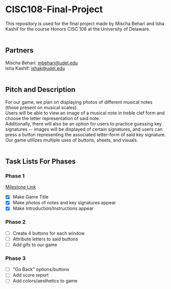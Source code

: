 # CISC108-Final-Project
This repository is used for the final project made by Mischa Behari and Isha Kashif for the course Honors CISC 108 at the University of Delaware.<br><br>
## Partners 
Mischa Behari: mbehari@udel.edu<br>
Isha Kashif: ishak@udel.edu<br><br>
## Pitch and Description
For our game, we plan on displaying photos of different musical notes (those present on musical scales).<br>
Users will be able to view an image of a musical note in treble clef form and choose the letter representation of said note.<br>
Additionally, there will also be an option for users to practice guessing key signatures -- images will be displayed of certain signatures, and users can press a button representing the associated letter-form of said key signature.<br>
Our game utilizes multiple uses of buttons, sheets, and visuals.<br><br>
## Task Lists For Phases
### Phase 1
[Milestone Link](https://youtu.be/hAYiD_HSWds?si=n21MB1OUJMUMO9-P)
- [x] Make Game Title
- [x] Make photos of notes and key signatures appear
- [x] Make Introduction/Instructions appear
### Phase 2
- [ ] Create 4 buttons for each window
- [ ] Attribute letters to said buttons
- [ ] Add gifs to our game
### Phase 3
- [ ] "Go Back" options/buttons
- [ ] Add score report
- [ ] Add colors/aesthetics to game
